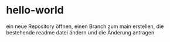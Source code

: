 # hello-world

 ein neue Repository öffnen, einen Branch zum main erstellen, die bestehende readme datei ändern und die Änderung antragen

